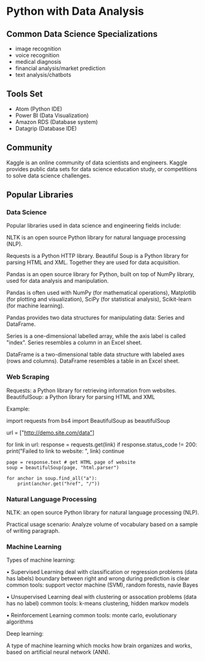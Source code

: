 # Python with Data Analysis

## Common Data Science Specializations

- image recognition
- voice recognition
- medical diagnosis 
- financial analysis/market prediction
- text analysis/chatbots

## Tools Set

- Atom (Python IDE)
- Power BI (Data Visualization)
- Amazon RDS (Database system)
- Datagrip (Database IDE)

## Community

Kaggle is an online community of data scientists and engineers. Kaggle provides public data sets for data science education study, or competitions to solve data science challenges.

## Popular Libraries

### Data Science

Popular libraries used in data science and engineering fields include:

NLTK is an open source Python library for natural language processing (NLP).

Requests is a Python HTTP library. Beautiful Soup is a Python library for parsing HTML and XML. Together they are used for data acquisition.

Pandas is an open source library for Python, built on top of NumPy library, used for data analysis and manipulation.

Pandas is often used with NumPy (for mathematical operations), Matplotlib (for plotting and visualization), SciPy (for statistical analysis), Scikit-learn (for machine learning).

Pandas provides two data structures for manipulating data: Series and DataFrame.

Series is a one-dimensional labelled array, while the axis label is called "index". Series resembles a column in an Excel sheet.

DataFrame is a two-dimensional table data structure with labeled axes (rows and columns). DataFrame resembles a table in an Excel sheet.

### Web Scraping

Requests: a Python library for retrieving information from websites.
BeautifulSoup: a Python library for parsing HTML and XML

Example:

import requests
from bs4 import BeautifulSoup as beautifulSoup

url = ["http://demo.site.com/data"]

for link in url:
    response = requests.get(link)
    if response.status_code != 200:
        print("Failed to link to website: ", link)
        continue
    
    page = response.text # get HTML page of website
    soup = beautifulSoup(page, "html.parser")
    
    for anchor in soup.find_all("a"):
        print(anchor.get("href", "/"))

### Natural Language Processing

NLTK: an open source Python library for natural language processing (NLP).

Practical usage scenario: Analyze volume of vocabulary based on a sample of writing paragraph.

### Machine Learning

Types of machine learning:

•	Supervised Learning
	deal with classification or regression problems (data has labels)
	boundary between right and wrong during prediction is clear
	common tools: support vector machine (SVM), random forests, navie Bayes

•	Unsupervised Learning
	deal with clustering or assocation problems (data has no label)
	common tools: k-means clustering, hidden markov models

•	Reinforcement Learning
	common tools: monte carlo, evolutionary algorithms

Deep learning:

A type of machine learning which mocks how brain organizes and works, based on artificial neural network (ANN).
